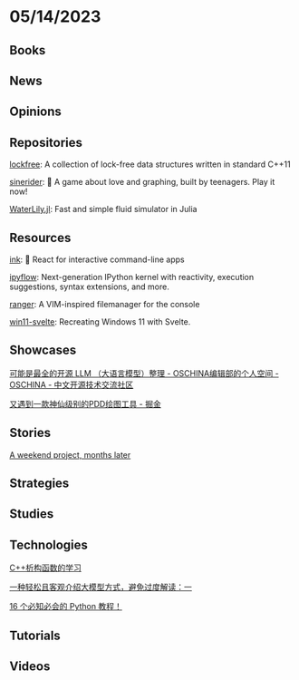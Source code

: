 # 05/14/2023

## Books

## News

## Opinions

## Repositories
[lockfree](https://github.com/DNedic/lockfree): A collection of lock-free data structures written in standard C++11

[sinerider](https://github.com/hackclub/sinerider): 💖 A game about love and graphing, built by teenagers. Play it now!

[WaterLily.jl](https://github.com/weymouth/WaterLily.jl): Fast and simple fluid simulator in Julia

## Resources
[ink](https://github.com/vadimdemedes/ink): 🌈 React for interactive command-line apps

[ipyflow](https://github.com/ipyflow/ipyflow): Next-generation IPython kernel with reactivity, execution suggestions, syntax extensions, and more.

[ranger](https://github.com/ranger/ranger): A VIM-inspired filemanager for the console

[win11-svelte](https://github.com/yashash-pugalia/win11-svelte): Recreating Windows 11 with Svelte.

## Showcases
[可能是最全的开源 LLM （大语言模型）整理 - OSCHINA编辑部的个人空间 - OSCHINA - 中文开源技术交流社区](https://my.oschina.net/oscpyaqxylk/blog/8727824)

[又遇到一款神仙级别的PDD绘图工具 - 掘金](https://juejin.cn/post/7223037521423515708)

## Stories
[A weekend project, months later](https://www.tabbot.app/posts/introducing-tabbot)

## Strategies

## Studies

## Technologies
[C++析构函数的学习](https://juejin.cn/post/7230768754446762041)

[一种轻松且客观介绍大模型方式，避免过度解读：一](https://juejin.cn/post/7230769010907512869)

[16 个必知必会的 Python 教程！](https://mp.weixin.qq.com/s/zlACfdEiyNPuQUnUU2qpGQ)

## Tutorials

## Videos
